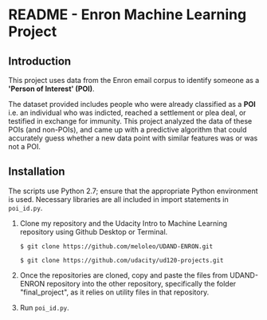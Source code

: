 # README - Enron Machine Learning Project

## Introduction
This project uses data from the Enron email corpus to identify someone as a **'Person of Interest' (POI)**. 

The dataset provided includes people who were already classified as a **POI** i.e. an individual who was indicted, reached a settlement or plea deal, or testified in exchange for immunity. This project analyzed the data of these POIs (and non-POIs), and came up with a predictive algorithm that could accurately guess whether a new data point with similar features was or was not a POI.

## Installation
The scripts use Python 2.7; ensure that the appropriate Python environment is used. Necessary libraries are all included in import statements in `poi_id.py`.

1. Clone my repository and the Udacity Intro to Machine Learning repository using Github Desktop or Terminal.

    ```
    $ git clone https://github.com/meloleo/UDAND-ENRON.git

    $ git clone https://github.com/udacity/ud120-projects.git
    ```

2. Once the repositories are cloned, copy and paste the files from UDAND-ENRON repository into the other repository, specifically the folder "final_project", as it relies on utility files in that repository.
3. Run `poi_id.py`.
